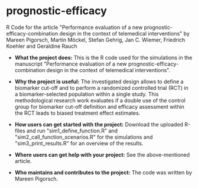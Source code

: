 # prognostic-efficacy
R Code for the article "Performance evaluation of a new prognostic-efficacy-combination design in the context of telemedical interventions" by Mareen Pigorsch, Martin Möckel, Stefan Gehrig, Jan C. Wiemer, Friedrich Koehler and Geraldine Rauch

* **What the project does:**
This is the R code used for the simulations in the manuscript "Performance evaluation of a new prognostic-efficacy-combination design in the context of telemedical interventions".

* **Why the project is useful:**
The investigated design allows to define a biomarker cut-off and to perform a randomized controlled trial (RCT) in a biomarker-selected population within a single study. This methodological research work evaluates if a double use of the control group for biomarker cut-off definition and efficacy assessment within the RCT leads to biased treatment effect estimates. 

* **How users can get started with the project:**
Download the uploaded R-files and run "sim1_define_function.R" and "sim2_call_function_scenarios.R" for the simulations and "sim3_print_results.R" for an overview of the results.

* **Where users can get help with your project:**
See the above-mentioned article.

* **Who maintains and contributes to the project:**
The code was written by Mareen Pigorsch.
